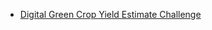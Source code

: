 - [Digital Green Crop Yield Estimate Challenge](https://zindi.africa/competitions/digital-green-crop-yield-estimate-challenge)

